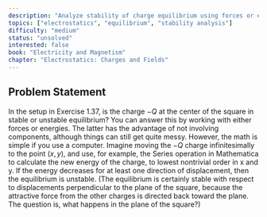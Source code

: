 ```yaml
---
description: "Analyze stability of charge equilibrium using forces or energies"
topics: ["electrostatics", "equilibrium", "stability analysis"]
difficulty: "medium"
status: "unsolved"
interested: false
book: "Electricity and Magnetism"
chapter: "Electrostatics: Charges and Fields"
---
```


## Problem Statement
In the setup in Exercise 1.37, is the charge $-Q$ at the center of the square in stable or unstable equilibrium? You can answer this by working with either forces or energies. The latter has the advantage of not involving components, although things can still get quite messy. However, the math is simple if you use a computer. Imagine moving the $-Q$ charge infinitesimally to the point $(x, y)$, and use, for example, the Series operation in Mathematica to calculate the new energy of the charge, to lowest nontrivial order in x and y. If the energy decreases for at least one direction of displacement, then the equilibrium is unstable. (The equilibrium is certainly stable with respect to displacements perpendicular to the plane of the square, because the attractive force from the other charges is directed back toward the plane. The question is, what happens in the plane of the square?)
